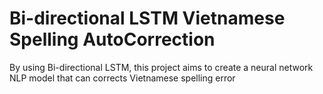 # Bi-directional LSTM Vietnamese Spelling AutoCorrection
 By using Bi-directional LSTM, this project aims to create a neural network NLP model that can corrects Vietnamese spelling error 
